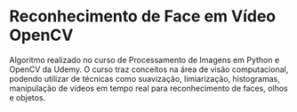 # Reconhecimento de Face em Vídeo OpenCV


Algoritmo realizado no curso de Processamento de Imagens em Python e OpenCV da Udemy. O curso traz conceitos na área de visão computacional, podendo utilizar de técnicas como suavização, limiarização, histogramas, manipulação de vídeos em tempo real para reconhecimento de faces, olhos e objetos. 
